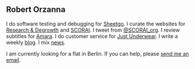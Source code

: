 ## Robert Orzanna 
I do software testing and debugging for [Sheetgo](http://sheetgo.com/). I curate the websites for [Research & Degrowth](http://degrowth.org) and [SCORAI](http://scorai.org). I tweet from [@SCORAI_org](https://twitter.com/SCORAI_org). I review subtitles for [Amara](http://amara.org). I do customer service for [Just Underwear](http://justunderwear.de). I write a weekly [blog](https://orschiro.wordpress.com/). I mix [news](https://m.simplepie.org/?feed=http%3A%2F%2Ffeed.informer.com%2Fdigests%2FQFNTQVYOWR%2Ffeeder.rss).

I am currently looking for a flat in Berlin. If you can help, please [send me an email](https://orzanna.de/email.png).

